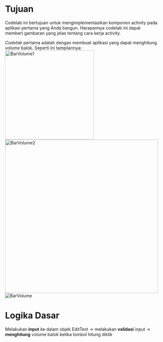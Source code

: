 # Tujuan
Codelab ini bertujuan untuk mengimplementasikan komponen activity pada aplikasi pertama yang Anda bangun. Harapannya codelab ini dapat memberi gambaran yang jelas tentang cara kerja activity.

_Codelab_ pertama adalah dengan membuat aplikasi yang dapat menghitung _volume_ balok. Seperti ini tampilannya:
<img width="290" alt="BarVolume1" src="https://user-images.githubusercontent.com/68750843/115337031-7860af00-a1ca-11eb-9d93-9850022ad23b.png">
<img width="500" alt="BarVolume2" src="https://user-images.githubusercontent.com/68750843/115337072-90d0c980-a1ca-11eb-86a5-a0021c00f317.png">
![BarVolume](https://user-images.githubusercontent.com/68750843/115336484-88c45a00-a1c9-11eb-8c41-f41e0516fe92.gif)


# Logika Dasar
Melakukan __input__ ke dalam objek EditText -> melakukan __validasi__ input -> __menghitung__ volume balok ketika tombol hitung diklik